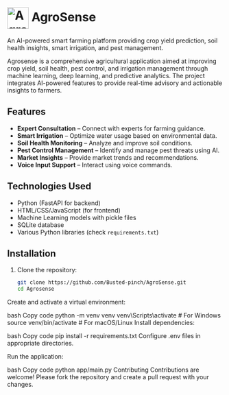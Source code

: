 <h1>
  <img src="Frontend/Agrosense/logo.png" alt="AgroSense Logo" width="50" height="50" style="vertical-align:middle;">
  AgroSense
</h1>

<p>An AI-powered smart farming platform providing crop yield prediction, soil health insights, smart irrigation, and pest management.</p>


Agrosense is a comprehensive agricultural application aimed at improving crop yield, soil health, pest control, and irrigation management through machine learning, deep learning, and predictive analytics. The project integrates AI-powered features to provide real-time advisory and actionable insights to farmers.

## Features

- **Expert Consultation** – Connect with experts for farming guidance.
- **Smart Irrigation** – Optimize water usage based on environmental data.
- **Soil Health Monitoring** – Analyze and improve soil conditions.
- **Pest Control Management** – Identify and manage pest threats using AI.
- **Market Insights** – Provide market trends and recommendations.
- **Voice Input Support** – Interact using voice commands.

## Technologies Used

- Python (FastAPI for backend)
- HTML/CSS/JavaScript (for frontend)
- Machine Learning models with pickle files
- SQLite database
- Various Python libraries (check `requirements.txt`)

## Installation

1. Clone the repository:

   ```bash
   git clone https://github.com/Busted-pinch/AgroSense.git
   cd Agrosense
Create and activate a virtual environment:

bash
Copy code
python -m venv venv
venv\Scripts\activate   # For Windows
source venv/bin/activate # For macOS/Linux
Install dependencies:

bash
Copy code
pip install -r requirements.txt
Configure .env files in appropriate directories.

Run the application:

bash
Copy code
python app/main.py
Contributing
Contributions are welcome! Please fork the repository and create a pull request with your changes.
